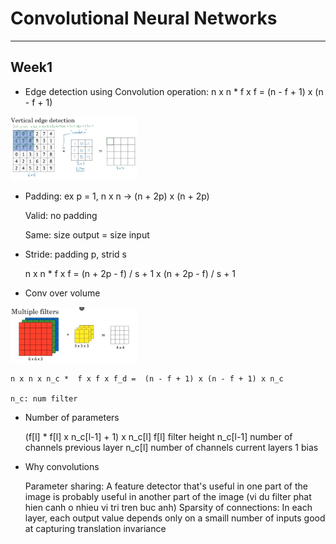 # Convolutional Neural Networks
---

## Week1

* Edge detection using Convolution operation: n x n * f x f = (n - f + 1) x (n - f + 1)

<img src='storage/vertical-egde-detect.jpg' style='width: 40%'>

* Padding: ex p = 1, n x n -> (n + 2p) x (n + 2p)

    Valid: no padding

    Same: size output = size input

* Stride: padding p, strid s

    n x n * f x f = (n + 2p - f) / s + 1    x    (n + 2p - f) / s  + 1

* Conv over volume

<img src='storage/multple-conv.jpg' style='width: 40%'>

    n x n x n_c *  f x f x f_d =  (n - f + 1) x (n - f + 1) x n_c

    n_c: num filter

* Number of parameters

    (f[l] * f[l] x n_c[l-1] + 1) x n_c[l]
    f[l] filter height 
    n_c[l-1] number of channels previous layer
    n_c[l] number of channels current layers
    1 bias

* Why convolutions

    Parameter sharing: A feature detector that's useful in one part of the image is probably useful in another part of the image (vi du filter phat hien canh o nhieu vi tri tren buc anh)
    Sparsity of connections: In each layer, each output value depends only on a smaill number of inputs
    good at capturing translation invariance